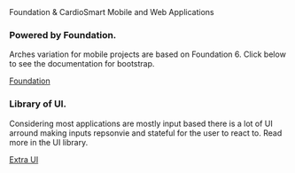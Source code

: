 <div class="br_1 br_round br_solid br_white-7 p_5 relative shadow_3 m-x_3">
	<div class="absolute t_0 r_0 l_0 b_0 opacity_7 z_0 br_round bg_center bg_cover" style="background-image:url('../img/triangletexture/greentriangles.PNG')"></div>
		<div class="c_black font_11:lg font_6 font_8:md font_ui lh_1 m-y_4">Foundation &amp; CardioSmart
			<span class="block font_1 m-y_2 font_bold opacity_7">Mobile and Web Applications</span>
		</div>
        <div class="flex">
            <div class="flex_auto p-x_3 w_50">
                <h3 class="c_black font_5:lg font_3 font_4:md">Powered by Foundation.</h3>
                <p class="font_1 font_1:md font_3:lg">
                    Arches variation for mobile projects are based on Foundation 6. Click below to see the documentation for
                    bootstrap.
                </p>
                <div>
                    <a
                        class="br_radius bg_primary button c_white  gradient_teal h:gradient_teal-reverse"
                        href="https://foundation.zurb.com/sites/docs/"
                        role="button"
                        >Foundation</a
                    >
                </div>
            </div>
            <div class="flex_auto p-x_3 w_50">
                <h3 class="c_black font_5:lg font_3 font_4:md">Library of UI.</h3>
                <p class="font_1 font_1:md font_3:lg">
                    Considering most applications are mostly input based there is a lot of UI arround making inputs repsonvie and stateful for the user to react to. Read more in the UI library.
                </p>
                <div>
                    <a
                        class="br_radius bg_primary button c_white  gradient_teal h:gradient_teal-reverse"
                        href="section-recipes-cvqualtiy.html"
                        role="button"
                        >Extra UI</a
                    >
                </div>
            </div>
        </div>	
</div>
